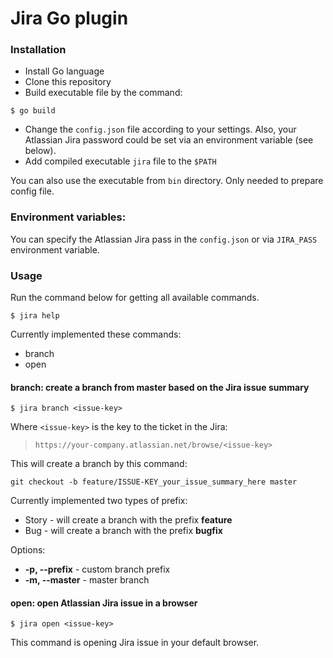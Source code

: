# Jira Go plugin

### Installation
* Install Go language
* Clone this repository
* Build executable file by the command:

```
$ go build
```

* Change the `config.json` file according to your settings. Also, your Atlassian Jira password could be set via an environment variable (see below).
* Add compiled executable `jira` file to the `$PATH`

You can also use the executable from `bin` directory. Only needed to prepare config file.

### Environment variables:
You can specify the Atlassian Jira pass in the `config.json` or via `JIRA_PASS` environment variable.

### Usage

Run the command below for getting all available commands. 
```
$ jira help
```
Currently implemented these commands:
* branch
* open


#### branch: create a branch from master based on the Jira issue summary

```
$ jira branch <issue-key>
```
Where `<issue-key>` is the key to the ticket in the Jira:
> `https://your-company.atlassian.net/browse/<issue-key>`

This will create a branch by this command:

```
git checkout -b feature/ISSUE-KEY_your_issue_summary_here master
```

Currently implemented two types of prefix:
* Story - will create a branch with the prefix **feature**
* Bug - will create a branch with the prefix **bugfix**

Options:
* **-p, --prefix** - custom branch prefix 
* **-m, --master** - master branch

#### open: open Atlassian Jira issue in a browser

```
$ jira open <issue-key>
```
This command is opening Jira issue in your default browser.